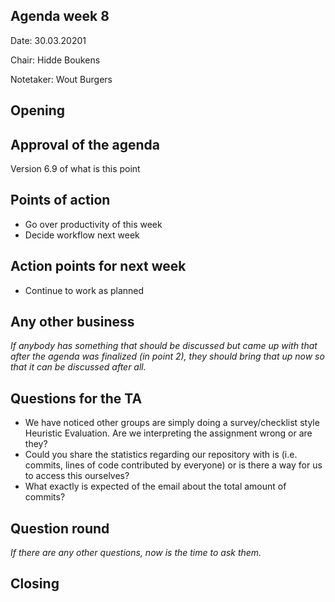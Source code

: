 ## Agenda week 8

Date: 30.03.20201

Chair: Hidde Boukens

Notetaker: Wout Burgers

## Opening

## Approval of the agenda

Version 6.9 of what is this point

## Points of action

- Go over productivity of this week
- Decide workflow next week

## Action points for next week

- Continue to work as planned

## Any other business

*If anybody has something that should be discussed but came up with that after the agenda was finalized (in point 2), they should bring that up now so that it can be discussed after all.*

## Questions for the TA

- We have noticed other groups are simply doing a survey/checklist style Heuristic Evaluation. Are we interpreting the assignment wrong or are they?
- Could you share the statistics regarding our repository with is (i.e. commits, lines of code contributed by everyone) or is there a way for us to access this ourselves?
- What exactly is expected of the email about the total amount of commits?

## Question round

*If there are any other questions, now is the time to ask them.*

## Closing
